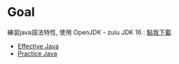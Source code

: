 # Goal
練習java語法特性, 使用 OpenJDK - zulu JDK 16 : [點我下載](https://www.azul.com/downloads/?package=jdk)

- [Effective Java](https://github.com/oscar51011/javademo/tree/master/src/EffectiveJava)
- [Practice Java](https://github.com/oscar51011/javademo/blob/master/src/PracticeJava/README.md)

